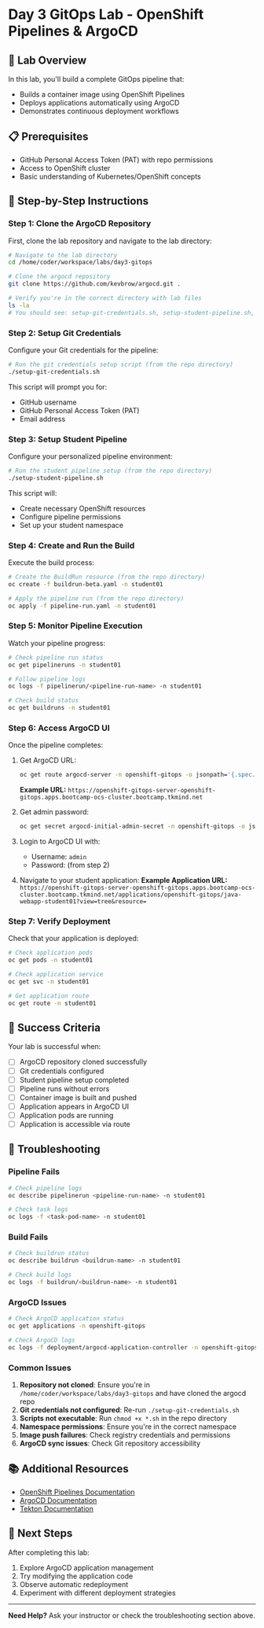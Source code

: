 # Day 3 GitOps Lab - OpenShift Pipelines & ArgoCD

## 🎯 Lab Overview
In this lab, you'll build a complete GitOps pipeline that:
- Builds a container image using OpenShift Pipelines
- Deploys applications automatically using ArgoCD
- Demonstrates continuous deployment workflows

## 📋 Prerequisites
- GitHub Personal Access Token (PAT) with repo permissions
- Access to OpenShift cluster
- Basic understanding of Kubernetes/OpenShift concepts

## 🚀 Step-by-Step Instructions

### Step 1: Clone the ArgoCD Repository
First, clone the lab repository and navigate to the lab directory:

```bash
# Navigate to the lab directory
cd /home/coder/workspace/labs/day3-gitops

# Clone the argocd repository
git clone https://github.com/kevbrow/argocd.git .

# Verify you're in the correct directory with lab files
ls -la
# You should see: setup-git-credentials.sh, setup-student-pipeline.sh, buildrun-beta.yaml, pipeline-run.yaml, etc.
```

### Step 2: Setup Git Credentials
Configure your Git credentials for the pipeline:

```bash
# Run the git credentials setup script (from the repo directory)
./setup-git-credentials.sh
```

This script will prompt you for:
- GitHub username
- GitHub Personal Access Token (PAT)
- Email address

### Step 3: Setup Student Pipeline
Configure your personalized pipeline environment:

```bash
# Run the student pipeline setup (from the repo directory)
./setup-student-pipeline.sh
```

This script will:
- Create necessary OpenShift resources
- Configure pipeline permissions
- Set up your student namespace

### Step 4: Create and Run the Build
Execute the build process:

```bash
# Create the BuildRun resource (from the repo directory)
oc create -f buildrun-beta.yaml -n student01

# Apply the pipeline run (from the repo directory)
oc apply -f pipeline-run.yaml -n student01
```

### Step 5: Monitor Pipeline Execution
Watch your pipeline progress:

```bash
# Check pipeline run status
oc get pipelineruns -n student01

# Follow pipeline logs
oc logs -f pipelinerun/<pipeline-run-name> -n student01

# Check build status
oc get buildruns -n student01
```

### Step 6: Access ArgoCD UI
Once the pipeline completes:

1. Get ArgoCD URL:
   ```bash
   oc get route argocd-server -n openshift-gitops -o jsonpath='{.spec.host}'
   ```
   **Example URL:** `https://openshift-gitops-server-openshift-gitops.apps.bootcamp-ocs-cluster.bootcamp.tkmind.net`

2. Get admin password:
   ```bash
   oc get secret argocd-initial-admin-secret -n openshift-gitops -o jsonpath='{.data.password}' | base64 -d
   ```

3. Login to ArgoCD UI with:
   - Username: `admin`
   - Password: (from step 2)

4. Navigate to your student application:
   **Example Application URL:** `https://openshift-gitops-server-openshift-gitops.apps.bootcamp-ocs-cluster.bootcamp.tkmind.net/applications/openshift-gitops/java-webapp-student01?view=tree&resource=`

### Step 7: Verify Deployment
Check that your application is deployed:

```bash
# Check application pods
oc get pods -n student01

# Check application service
oc get svc -n student01

# Get application route
oc get route -n student01
```

## 🎯 Success Criteria
Your lab is successful when:
- [ ] ArgoCD repository cloned successfully
- [ ] Git credentials configured
- [ ] Student pipeline setup completed
- [ ] Pipeline runs without errors
- [ ] Container image is built and pushed
- [ ] Application appears in ArgoCD UI
- [ ] Application pods are running
- [ ] Application is accessible via route

## 🔧 Troubleshooting

### Pipeline Fails
```bash
# Check pipeline logs
oc describe pipelinerun <pipeline-run-name> -n student01

# Check task logs
oc logs -f <task-pod-name> -n student01
```

### Build Fails
```bash
# Check buildrun status
oc describe buildrun <buildrun-name> -n student01

# Check build logs
oc logs -f buildrun/<buildrun-name> -n student01
```

### ArgoCD Issues
```bash
# Check ArgoCD application status
oc get applications -n openshift-gitops

# Check ArgoCD logs
oc logs -f deployment/argocd-application-controller -n openshift-gitops
```

### Common Issues
1. **Repository not cloned**: Ensure you're in `/home/coder/workspace/labs/day3-gitops` and have cloned the argocd repo
2. **Git credentials not configured**: Re-run `./setup-git-credentials.sh`
3. **Scripts not executable**: Run `chmod +x *.sh` in the repo directory
4. **Namespace permissions**: Ensure you're in the correct namespace
5. **Image push failures**: Check registry credentials and permissions
6. **ArgoCD sync issues**: Check Git repository accessibility

## 📚 Additional Resources
- [OpenShift Pipelines Documentation](https://docs.openshift.com/container-platform/latest/cicd/pipelines/understanding-openshift-pipelines.html)
- [ArgoCD Documentation](https://argo-cd.readthedocs.io/)
- [Tekton Documentation](https://tekton.dev/docs/)

## 🎉 Next Steps
After completing this lab:
1. Explore ArgoCD application management
2. Try modifying the application code
3. Observe automatic redeployment
4. Experiment with different deployment strategies

---
**Need Help?** Ask your instructor or check the troubleshooting section above.